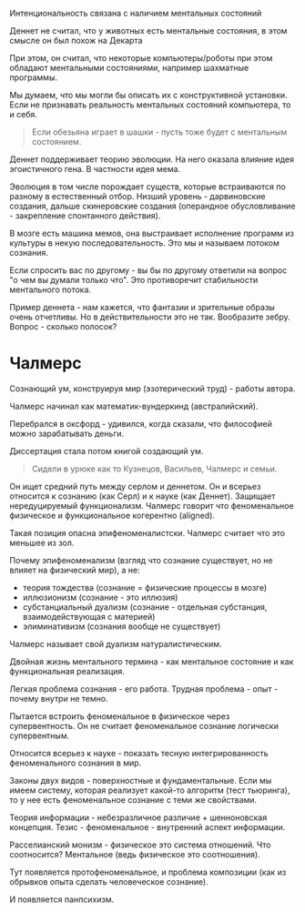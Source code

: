 Интенциональность связана с наличием ментальных состояний

Деннет не считал, что у животных есть ментальные состояния, в этом смысле он был похож на Декарта

При этом, он считал, что некоторые компьютеры/роботы при этом обладают ментальными состояниями, например шахматные программы.

Мы думаем, что мы могли бы описать их с конструктивной установки. Если не признавать реальность ментальных состояний компьютера, то и себя.

> Если обезьяна играет в шашки - пусть тоже будет с ментальным состоянием.

Деннет поддерживает теорию эволюции. На него оказала влияние идея эгоистичного гена. В частности идея мема.

Эволюция в том числе порождает существ, которые встраиваются по разному в естественный отбор. Низший уровень - дарвиновские создания, дальше скинеровские создания (операндное обусловливание - закрепление спонтанного действия).

В мозге есть машина мемов, она выстраивает исполнение программ из культуры в некую последовательность. Это мы и называем потоком сознания.

Если спросить вас по другому - вы бы по другому ответили на вопрос "о чем вы думали только что". Это противоречит стабильности ментального потока.

Пример деннета - нам кажется, что фантазии и зрительные образы очень отчетливы. Но в действительности это не так. Вообразите зебру. Вопрос - сколько полосок?

# Чалмерс

Сознающий ум, конструируя мир (эзотерический труд) - работы автора.

Чалмерс начинал как математик-вундеркинд (австралийский).

Перебрался в оксфорд - удивился, когда сказали, что философией можно зарабатывать деньги.

Диссертация стала потом книгой создающий ум.

> Сидели в урюке как то Кузнецов, Васильев, Чалмерс и семьи.

Он ищет средний путь между серлом и деннетом. Он и всерьез относится к сознанию (как Серл) и к науке (как Деннет). Защищает нередуцируемый функционализм. Чалмерс говорит что феноменальное физическое и функциональное когерентно (aligned).

Такая позиция опасна эпифеноменалистски. Чалмерс считает что это меньшее из зол.

Почему эпифеноменализм (взгляд что сознание существует, но не влияет на физический мир), а не:

- теория тождества (сознание = физические процессы в мозге)
- иллюзионизм (сознание - это иллюзия)
- субстанциальный дуализм (сознание - отдельная субстанция, взаимодействующая с материей)
- элиминативизм (сознания вообще не существует)

Чалмерс называет свой дуализм натуралистическим.

Двойная жизнь ментального термина - как ментальное состояние и как функциональная реализация.

Легкая проблема сознания - его работа. Трудная проблема - опыт - почему внутри не темно.

Пытается встроить феноменальное в физическое через супервентность. Он не считает феноменальное сознание логически супервентным.

Относится всерьез к науке - показать тесную интегрированность феноменального сознания в мир. 

Законы двух видов - поверхностные и фундаментальные. Если мы имеем систему, которая реализует какой-то алгоритм (тест тьюринга), то у нее есть феноменальное сознание с теми же свойствами.

Теория информации - небезразличное различие + шенноновская концепция. Тезис - феноменальное - внутренний аспект информации.

Расселианский монизм - физическое это система отношений. Что соотносится? Ментальное (ведь физическое это соотношения).

Тут появляется протофеноменальное, и проблема композиции (как из обрывков опыта сделать человеческое сознание).

И появляется панпсихизм. 

